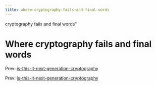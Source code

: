 ```yaml
---
title: where-cryptography-fails-and-final-words
---
```


cryptography fails and final words"

# Where cryptography fails and final words

Prev:
[is-this-it-next-generation-cryptography](is-this-it-next-generation-cryptography.md)

Prev:
[is-this-it-next-generation-cryptography](is-this-it-next-generation-cryptography.md)
